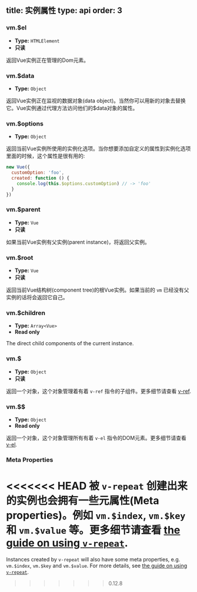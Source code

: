 title: 实例属性
type: api
order: 3
---

### vm.$el

- **Type:** `HTMLElement`
- **只读**

返回Vue实例正在管理的Dom元素。

### vm.$data

- **Type:** `Object`

返回Vue实例正在监视的数据对象(data object)。当然你可以用新的对象去替换它。Vue实例通过代理方法访问他们的$data对象的属性。

### vm.$options

- **Type:** `Object`

返回当前Vue实例所使用的实例化选项。当你想要添加自定义的属性到实例化选项里面的时候，这个属性是很有用的:

``` js
new Vue({
  customOption: 'foo',
  created: function () {
    console.log(this.$options.customOption) // -> 'foo'
  }
})
```

### vm.$parent

- **Type:** `Vue`
- **只读**

如果当前Vue实例有父实例(parent instance)，将返回父实例。

### vm.$root

- **Type:** `Vue`
- **只读**

返回当前Vue结构树(component tree)的根Vue实例。如果当前的 `vm` 已经没有父实例的话将会返回它自己。

### vm.$children

- **Type:** `Array<Vue>`
- **Read only**

The direct child components of the current instance.

### vm.$

- **Type:** `Object`
- **只读**

返回一个对象，这个对象管理着有着 `v-ref` 指令的子组件。更多细节请查看 [v-ref](../api/directives.html#v-ref).

### vm.$$

- **Type:** `Object`
- **Read only**

返回一个对象，这个对象管理所有有着 `v-el` 指令的DOM元素。更多细节请查看 [v-el](../api/directives.html#v-el).

### Meta Properties

<<<<<<< HEAD
被 `v-repeat` 创建出来的实例也会拥有一些元属性(Meta properties)。例如 `vm.$index`, `vm.$key` 和 `vm.$value` 等。更多细节请查看 [the guide on using `v-repeat`](../guide/list.html).
=======
Instances created by `v-repeat` will also have some meta properties, e.g. `vm.$index`, `vm.$key` and `vm.$value`. For more details, see [the guide on using `v-repeat`](/guide/list.html).
>>>>>>> 0.12.8
